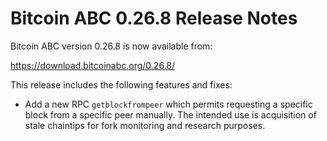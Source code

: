 # Bitcoin ABC 0.26.8 Release Notes

Bitcoin ABC version 0.26.8 is now available from:

  <https://download.bitcoinabc.org/0.26.8/>

This release includes the following features and fixes:
 - Add a new RPC `getblockfrompeer` which permits requesting a specific block from
   a specific peer manually. The intended use is acquisition of stale chaintips
   for fork monitoring and research purposes.
